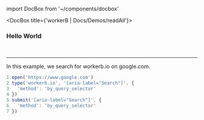 import DocBox from '~/components/docbox'

<DocBox title={'workerB | Docs/Demos/readAll'}>

### **Hello World**
<br/>
<hr/>

In this example, we search for workerb.io on google.com.

```javascript
1 open('https://www.google.com')
2 type('workerb.io', '[aria-label="Search"]', {
3	'method': 'by_query_selector'
4 })
5 submit('[aria-label="Search"]', {
6 	'method': 'by_query_selector'
7 })
```

</DocBox>